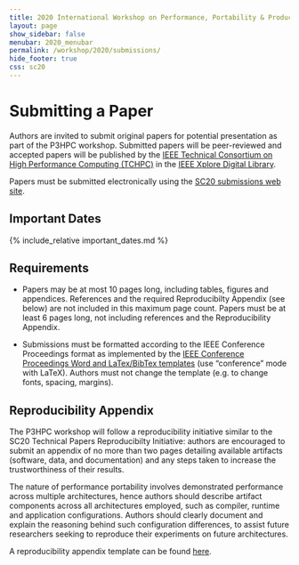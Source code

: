 ```yaml
---
title: 2020 International Workshop on Performance, Portability & Productivity in HPC
layout: page
show_sidebar: false
menubar: 2020_menubar
permalink: /workshop/2020/submissions/
hide_footer: true
css: sc20
---
```


# Submitting a Paper

Authors are invited to submit original papers for potential presentation as
part of the P3HPC workshop. Submitted papers will be peer-reviewed and accepted
papers will be published by
the [IEEE Technical Consortium on High Performance Computing (TCHPC)][TCHPC] in
the [IEEE Xplore Digital Library][IEEEXplore].

[TCHPC]: http://tc.computer.org/tchpc
[IEEEXplore]: https://ieeexplore.ieee.org/search/searchresult.jsp?newsearch=true&queryText=P3HPC

Papers must be submitted electronically using the [SC20 submissions web
site](https://submissions.supercomputing.org).

## Important Dates

{% include_relative important_dates.md %}

## Requirements

- Papers may be at most 10 pages long, including tables, figures and
  appendices. References and the required Reproducibilty Appendix (see below)
  are not included in this maximum page count. Papers must be at least 6 pages
  long, not including references and the Reproducibility Appendix.

- Submissions must be formatted according to the IEEE Conference Proceedings
  format as implemented by the [IEEE Conference Proceedings Word and
  LaTex/BibTex templates][templates] (use “conference” mode with LaTeX).
  Authors must not change the template (e.g. to change fonts, spacing,
  margins).

[templates]: https://www.ieee.org/conferences/publishing/templates.html

## Reproducibility Appendix

The P3HPC workshop will follow a reproducibility initiative similar to the SC20
Technical Papers Reproducibilty Initiative: authors are encouraged to submit an
appendix of no more than two pages detailing available artifacts (software,
data, and documentation) and any steps taken to increase the trustworthiness of
their results.

The nature of performance portability involves demonstrated performance across
multiple architectures, hence authors should describe artifact components
across all architectures employed, such as compiler, runtime and application
configurations. Authors should clearly document and explain the reasoning
behind such configuration differences, to assist future researchers seeking to
reproduce their experiments on future architectures.

A reproducibility appendix template can be found [here][reproducibility].

[reproducibility]: https://collegeville.github.io/sc-reproducibility/ArtifactDescriptionAppendixTemplate.html
